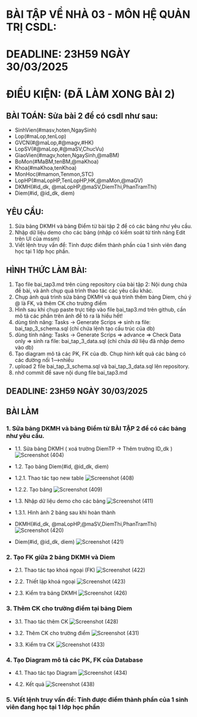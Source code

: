 # BÀI TẬP VỀ NHÀ 03 - MÔN HỆ QUẢN TRỊ CSDL:

# DEADLINE: 23H59 NGÀY 30/03/2025

# ĐIỀU KIỆN: (ĐÃ LÀM XONG BÀI 2)

## BÀI TOÁN: Sửa bài 2 để có csdl như sau:
  + SinhVien(#masv,hoten,NgaySinh)
  + Lop(#maLop,tenLop)
  + GVCN(#@maLop,#@magv,#HK)
  + LopSV(#@maLop,#@maSV,ChucVu)
  + GiaoVien(#magv,hoten,NgaySinh,@maBM)
  + BoMon(#MaBM,tenBM,@maKhoa)
  + Khoa(#maKhoa,tenKhoa)
  + MonHoc(#mamon,Tenmon,STC)
  + LopHP(#maLopHP,TenLopHP,HK,@maMon,@maGV)
  + DKMH(#id_dk, @maLopHP,@maSV,DiemThi,PhanTramThi)
  + Diem(#id, @id_dk, diem)

## YÊU CẦU:
1. Sửa bảng DKMH và bảng Điểm từ bài tập 2 để có các bảng như yêu cầu.
2. Nhập dữ liệu demo cho các bảng (nhập có kiểm soát từ tính năng Edit trên UI của mssm)
3. Viết lệnh truy vấn để: Tính được điểm thành phần của 1 sinh viên đang học tại 1 lớp học phần.

## HÌNH THỨC LÀM BÀI:
1. Tạo file bai_tap3.md trên cùng repository của bài tập 2:
   Nội dung chứa đề bài, và ảnh chụp quá trình thao tác các yêu cầu khác.
2. Chụp ảnh quá trình sửa bảng DKMH và quá trình thêm bảng Diem, chú ý @ là FK, và thêm CK cho trường điểm
3. Hình sau khi chụp paste trực tiếp vào file bai_tap3.md trên github, cần mô tả các phần trên ảnh để tỏ ra là hiểu hết!
4. dùng tính năng: Tasks -> Generate Scrips => sinh ra file: bai_tap_3_schema.sql  (chỉ chứa lệnh tạo cấu trúc của db)
5. dùng tính năng: Tasks -> Generate Scrips => advance => Check Data only => sinh ra file: bai_tap_3_data.sql  (chỉ chứa dữ liệu đã nhập demo vào db)
6. Tạo diagram mô tả các PK, FK của db. Chụp hình kết quả các bảng có các đường nối 1-->nhiều
7. upload 2 file  bai_tap_3_schema.sql và bai_tap_3_data.sql lên repository.
8. nhớ commit để save nội dung file bai_tap3.md

## DEADLINE: 23H59 NGÀY 30/03/2025

## BÀI LÀM 
### 1. Sửa bảng DKMH và bảng Điểm từ BÀI TẬP 2 để có các bảng như yêu cầu.
- 1.1. Sửa bảng DKMH ( xoá trường DiemTP -> Thêm trường ID_dk )
![Screenshot (404)](https://github.com/user-attachments/assets/a970b95a-f876-4d1d-967a-03fdcd46888c)

- 1.2. Tạo bảng Diem(#id, @id_dk, diem)
+ 1.2.1. Thao tác tạo new table
![Screenshot (408)](https://github.com/user-attachments/assets/5348ded5-9675-4fb1-807f-67f0af7b2021)

+ 1.2.2. Tạo bảng 
![Screenshot (409)](https://github.com/user-attachments/assets/b17a1702-37d8-4318-b4c6-4c2830aa62a5)

- 1.3. Nhập dữ liệu demo cho các bảng
![Screenshot (411)](https://github.com/user-attachments/assets/673c1485-66dd-4f58-83e2-eeb2b5231b48)

- 1.3.1. Hình ảnh 2 bảng sau khi hoàn thành
+ DKMH(#id_dk, @maLopHP,@maSV,DiemThi,PhanTramThi)
![Screenshot (420)](https://github.com/user-attachments/assets/23bb36e3-5d90-4a4e-b65a-8b94c4205c96)

+ Diem(#id, @id_dk, diem)
![Screenshot (421)](https://github.com/user-attachments/assets/e7526af4-d038-40d7-a021-3d2fea49a2c1)

### 2. Tạo FK giữa 2 bảng DKMH và Diem 
- 2.1. Thao tác tạo khoá ngoại (FK)
![Screenshot (422)](https://github.com/user-attachments/assets/dd0d5c35-6282-48d6-91e9-66d04cfe287b)

- 2.2. Thiết lập khoá ngoại
![Screenshot (423)](https://github.com/user-attachments/assets/204371f2-3b1d-4857-881b-7e55daa51f65)

- 2.3. Kiểm tra bảng DKMH
![Screenshot (426)](https://github.com/user-attachments/assets/41a7c5e2-368a-4970-8606-bc6d5db8ba51)

### 3. Thêm CK cho trường điểm tại bảng Diem
- 3.1. Thao tác thêm CK
![Screenshot (428)](https://github.com/user-attachments/assets/94dae84e-6778-4f3e-9a0b-533dd8f96718)

- 3.2. Thêm CK cho trường điểm
![Screenshot (431)](https://github.com/user-attachments/assets/f7a0b688-72b5-4c16-8215-be4005df23b3)

- 3.3. Kiểm tra CK
![Screenshot (433)](https://github.com/user-attachments/assets/25542774-e687-486a-beab-919dc8d1f02a)

### 4. Tạo Diagram mô tả các PK, FK của Database
- 4.1. Thao tác tạo Diagram
![Screenshot (434)](https://github.com/user-attachments/assets/3bbe76e9-f66f-4197-ae27-cef6afb5da4f)

- 4.2. Kết quả
![Screenshot (438)](https://github.com/user-attachments/assets/14387190-e7fa-4b25-a1c5-b983402634a2)

### 5. Viết lệnh truy vấn để: Tính được điểm thành phần của 1 sinh viên đang học tại 1 lớp học phần

